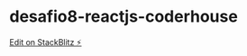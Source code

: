 # desafio8-reactjs-coderhouse

[Edit on StackBlitz ⚡️](https://stackblitz.com/edit/desafio8-reactjs-coderhouse)